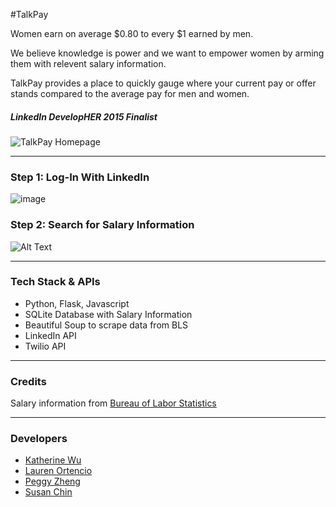 #TalkPay

Women earn on average $0.80 to every $1 earned by men.

We believe knowledge is power and we want to empower women by arming them with relevent salary information.

TalkPay provides a place to quickly gauge where your current pay or offer stands compared to the average pay for men and women.

##### LinkedIn DevelopHER 2015 Finalist
<img src="/static/img/homepage.png" alt="TalkPay Homepage">


---------------------

### Step 1: Log-In With LinkedIn

![image](https://cloud.githubusercontent.com/assets/12265692/9702879/54ab163a-5424-11e5-83b3-a1b5f396109b.png) 


### Step 2: Search for Salary Information

![Alt Text](http://g.recordit.co/RuwPqcuFic.gif)

---------------------

### Tech Stack & APIs

- Python, Flask, Javascript
- SQLite Database with Salary Information
- Beautiful Soup to scrape data from BLS
- LinkedIn API
- Twilio API


---------------------

### Credits

Salary information from [Bureau of Labor Statistics](http://www.bls.gov/cps/cpsaat39.htm)


---------------------

### Developers

- [Katherine Wu](https://www.linkedin.com/in/katherinehuwu)
- [Lauren Ortencio](https://www.linkedin.com/in/laurenortencio)
- [Peggy Zheng](https://ca.linkedin.com/in/peggyzheng)
- [Susan Chin](https://www.linkedin.com/in/susanschin)
